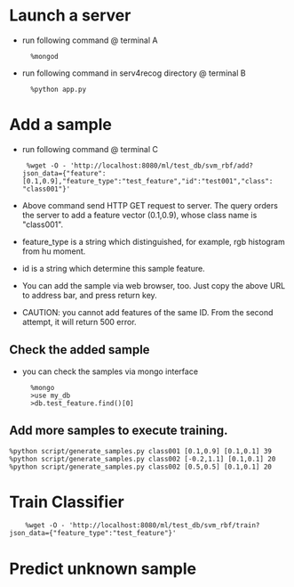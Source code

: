 # Launch a server

- run following command @ terminal A

        %mongod

- run following command in serv4recog directory @ terminal B

        %python app.py

# Add a sample

 - run following command @ terminal C

        %wget -O - 'http://localhost:8080/ml/test_db/svm_rbf/add?json_data={"feature":[0.1,0.9],"feature_type":"test_feature","id":"test001","class": "class001"}'

 - Above command send HTTP GET request to server. The query orders the server to add a feature vector (0.1,0.9), whose class name is "class001".
 - feature_type is a string which distinguished, for example, rgb histogram from hu moment.
 - id is a string which determine this sample feature.
 - You can add the sample via web browser, too. Just copy the above URL to address bar, and press return key.
 - CAUTION: you cannot add features of the same ID. From the second attempt, it will return 500 error.

## Check the added sample

- you can check the samples via mongo interface

        %mongo
        >use my_db
        >db.test_feature.find()[0]

## Add more samples to execute training.
    %python script/generate_samples.py class001 [0.1,0.9] [0.1,0.1] 39
    %python script/generate_samples.py class002 [-0.2,1.1] [0.1,0.1] 20
    %python script/generate_samples.py class002 [0.5,0.5] [0.1,0.1] 20

# Train Classifier
        %wget -O - 'http://localhost:8080/ml/test_db/svm_rbf/train?json_data={"feature_type":"test_feature"}'

# Predict unknown sample
        
 